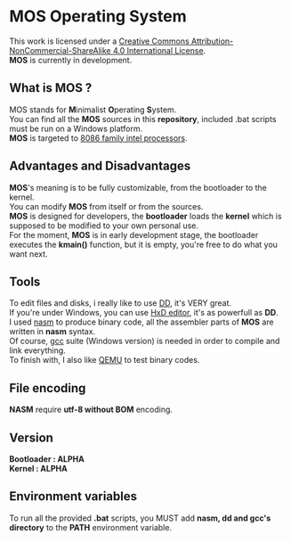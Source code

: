 # MOS Operating System
This work is licensed under a [Creative Commons Attribution-NonCommercial-ShareAlike 4.0 International License](https://creativecommons.org/licenses/by-nc-sa/4.0/).</br>
**MOS** is currently in development.</br>
## What is MOS ?
MOS stands for **M**inimalist **O**perating **S**ystem.</br>
You can find all the **MOS** sources in this **repository**, included .bat scripts must be run on a Windows platform.</br>
**MOS** is targeted to [8086 family intel processors](https://en.wikipedia.org/wiki/Intel_8086).</br>
## Advantages and Disadvantages
**MOS**'s meaning is to be fully customizable, from the bootloader to the kernel.</br>
You can modify **MOS** from itself or from the sources.</br>
**MOS** is designed for developers, the **bootloader** loads the **kernel** which is supposed to be modified to your own personal use.</br>
For the moment, **MOS** is in early development stage, the bootloader executes the **kmain()** function, but it is empty, you're free to do what you want next.
## Tools
To edit files and disks, i really like to use [DD](https://fr.wikipedia.org/wiki/Dd_(Unix)), it's VERY great.</br>
If you're under Windows, you can use [HxD editor](https://mh-nexus.de/en/hxd/), it's as powerfull as **DD**.</br>
I used [nasm](http://www.nasm.us/) to produce binary code, all the assembler parts of **MOS** are written in **nasm** syntax.</br>
Of course, [gcc](http://www.mingw.org/) suite (Windows version) is needed in order to compile and link everything.</br>
To finish with, I also like [QEMU](http://wiki.qemu.org/Main_Page) to test binary codes.
## File encoding
**NASM** require **utf-8 without BOM** encoding.
## Version
**Bootloader : ALPHA**</br>
**Kernel : ALPHA**
## Environment variables
To run all the provided **.bat** scripts, you MUST add **nasm, dd and gcc's directory** to the **PATH** environment variable.
